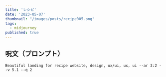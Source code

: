 ```yaml
---
title: 'レシピ'
date: '2023-05-07'
thumbnail: "/images/posts/recipe005.png"
tags:
  - midjourney
published: true
---
```


## 呪文（プロンプト）
```
Beautiful landing for recipe website, design, ux/ui, ux, ui --ar 3:2 --v 5.1 --q 2
```